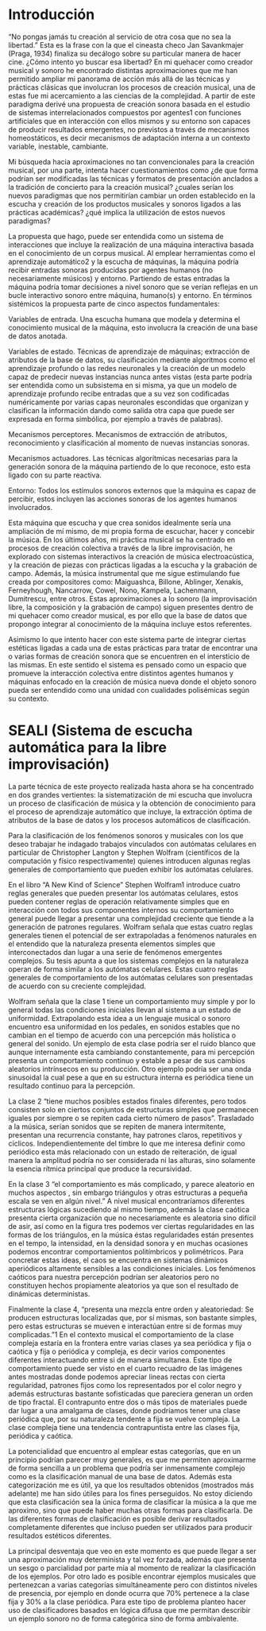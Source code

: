 # Introducción

“No pongas jamás tu creación al servicio de otra cosa que no sea la libertad.” Esta es la frase con la que el cineasta checo Jan Savankmajer (Praga, 1934) finaliza su decálogo sobre su particular manera de hacer cine. ¿Cómo intento yo buscar esa libertad? En mi quehacer como creador musical y sonoro he encontrado distintas aproximaciones que me han permitido ampliar mi panorama de acción más allá de las técnicas y prácticas clásicas que involucran los procesos de creación musical, una de estas fue mi acercamiento a las ciencias de la complejidad. A partir de este paradigma derivé una propuesta de creación sonora basada en el estudio de sistemas interrelacionados compuestos por agentes1 con funciones artificiales que en interacción con ellos mismos y su entorno son capaces de producir resultados emergentes, no previstos a través de mecanismos homeostáticos, es decir mecanismos de adaptación interna a un contexto variable, inestable, cambiante. 

Mi búsqueda hacia aproximaciones no tan convencionales para la creación musical, por una parte, intenta hacer cuestionamientos como ¿de que forma podrían ser modificadas las técnicas y formatos de presentación anclados a la tradición de concierto para la creación musical? ¿cuales serían los nuevos paradigmas que nos permitirían cambiar un orden establecido en la escucha y creación de los productos musicales y sonoros ligados a las prácticas académicas? ¿qué implica la utilización de estos nuevos paradigmas? 

La propuesta que hago, puede ser entendida como un sistema de interacciones que incluye la realización de una máquina interactiva basada en el conocimiento de un corpus musical. Al emplear  herramientas como el  aprendizaje  automático2 y la escucha de máquinas, la máquina podría recibir entradas sonoras producidas por agentes humanos (no necesariamente músicos) y entorno. Partiendo de estas entradas la máquina podría tomar decisiones a nivel sonoro que se verían reflejas en un bucle interactivo sonoro entre máquina, humano(s) y entorno. En términos sistémicos la propuesta parte de cinco aspectos fundamentales:

Variables de entrada. Una escucha humana que modela y determina el conocimiento musical de la máquina, esto involucra la creación de una base de datos anotada. 

Variables de estado.  Técnicas de aprendizaje de máquinas; extracción de atributos de la base de datos, su clasificación mediante algoritmos como el aprendizaje profundo o las redes neuronales y la creación de un modelo capaz de predecir nuevas instancias nunca antes vistas (esta parte podría ser entendida como un subsistema en si misma, ya que un modelo de aprendizaje profundo recibe entradas que a su vez son codificadas numéricamente por varias capas neuronales escondidas que organizan y clasifican la información dando como salida otra capa que puede ser expresada en forma simbólica, por ejemplo a través de palabras). 

Mecanismos perceptores. Mecanismos de extracción de atributos, reconocimiento y clasificación al momento de nuevas instancias sonoras.

Mecanismos actuadores. Las técnicas algorítmicas necesarias para la generación sonora de la máquina partiendo de lo que reconoce, esto esta ligado con su parte reactiva.

Entorno: Todos los estímulos sonoros externos que la máquina es capaz de percibir, estos incluyen las acciones sonoras de los agentes humanos involucrados.   
 
Esta máquina que escucha y que crea sonidos idealmente sería una ampliación de mí mismo, de mi propia forma de escuchar, hacer y concebir la música. En los últimos años, mi práctica musical se ha centrado en procesos de creación colectiva a través de la libre improvisación, he explorado con sistemas interactivos la creación de música electroacústica, y la creación de piezas con prácticas ligadas a la escucha y la grabación de campo. Además, la música instrumental que me sigue  estimulando  fue creada por compositores como: Maiguashca, Billone, Ablinger, Xenakis, Ferneyhough, Nancarrow, Cowel, Nono, Kampela, Lachenmann, Dumitrescu, entre otros.  Estas aproximaciones a lo sonoro (la improvisación libre, la composición y la grabación de campo) siguen presentes dentro de mi quehacer como creador musical, es por ello que la base de datos que propongo integrar al conocimiento de la máquina incluye estos referentes. 

Asimismo lo que intento hacer con este sistema parte de integrar ciertas estéticas ligadas a cada una de estas prácticas para tratar de encontrar una o varias formas de creación sonora que se encuentren en el intersticio de las mismas. En este sentido el sistema es pensado como un espacio que promueve la interacción colectiva entre distintos agentes humanos y máquinas enfocado en la creación de música nueva donde el objeto sonoro pueda ser entendido como una unidad con cualidades polisémicas según su contexto.

# SEALI (Sistema de escucha automática para la libre improvisación)

La parte técnica de este proyecto realizada hasta ahora se ha concentrado en dos grandes vertientes: la sistematización de mi escucha que involucra un proceso de clasificación de música y la obtención de conocimiento para el proceso de aprendizaje automático que incluye, la extracción óptima de atributos  de la base de datos y los procesos automáticos de clasificación. 

Para la clasificación de los fenómenos sonoros y musicales con los que deseo trabajar he indagado trabajos vinculados con autómatas celulares en particular de Christopher Langton y Stephen Wolfram (científicos de la computación y físico respectivamente) quienes introducen algunas reglas generales de comportamiento que pueden exhibir los autómatas celulares.

En el libro “A New Kind of Science” Stephen Wolfram1 introduce cuatro reglas generales que pueden presentar los autómatas celulares, estos pueden contener reglas de operación relativamente simples que en interacción con todos sus componentes internos su comportamiento general puede llegar a presentar una complejidad creciente que tiende a la generación de patrones regulares. Wolfram señala que estas cuatro reglas generales tienen el potencial de ser extrapoladas a fenómenos naturales en el entendido  que la naturaleza presenta elementos simples que interconectados dan lugar a una serie de fenómenos emergentes complejos. Su tesis apunta a que los sistemas complejos en la naturaleza operan de forma similar a los autómatas celulares. Estas cuatro reglas generales de comportamiento de los autómatas celulares son presentadas de acuerdo con su creciente complejidad.

Wolfram señala que la clase 1 tiene un comportamiento muy simple y por lo general todas las condiciones iniciales llevan al sistema a un estado de uniformidad. Extrapolando esta idea a un lenguaje musical o sonoro encuentro esa uniformidad en los pedales, en sonidos estables que no cambian en el tiempo de acuerdo con una percepción más holística o general del sonido. Un ejemplo de esta clase podría ser el ruido blanco que aunque internamente esta cambiando constantemente, para mi percepción presenta un comportamiento continuo y estable a pesar de sus cambios aleatorios intrínsecos en su producción. Otro ejemplo podría ser una onda sinusoidal la cual pese a que en su estructura interna es periódica tiene un resultado continuo para la percepción. 

La clase 2 “tiene muchos posibles estados finales diferentes, pero todos consisten solo en ciertos conjuntos de estructuras simples que permanecen iguales por siempre o se repiten cada cierto número de pasos”. Trasladado a la música, serían sonidos que se repiten de manera intermitente, presentan una recurrencia constante, hay patrones claros, repetitivos y cíclicos. Independientemente del timbre lo que me interesa definir como periódico esta más relacionado con un estado de reiteración, de igual manera la amplitud podría no ser considerada ni las alturas, sino solamente la esencia rítmica principal que produce la recursividad.   

En la clase 3 “el comportamiento es más complicado, y parece aleatorio en muchos aspectos , sin embargo triángulos y otras estructuras a pequeña escala se ven en algún nivel.” A nivel musical encontraríamos diferentes estructuras lógicas sucediendo al mismo tiempo, además la clase caótica presenta cierta organización que no necesariamente es aleatoria sino difícil de asir, así como en la figura tres podemos ver ciertas regularidades en las formas de los triángulos, en la música éstas regularidades están presentes en el tempo, la intensidad, en la densidad sonora y en muchas ocasiones podemos encontrar comportamientos politímbricos  y polimétricos. Para concretar estas ideas, el caos se encuentra en sistemas dinámicos aperiódicos altamente sensibles a las condiciones iniciales. Los fenómenos caóticos para nuestra percepción podrían ser aleatorios pero no constituyen hechos propiamente aleatorios ya que son el resultado de dinámicas deterministas.

Finalmente la clase 4, “presenta una mezcla entre orden y aleatoriedad: Se producen estructuras localizadas que, por sí mismas, son bastante simples, pero estas estructuras se mueven e interactúan entre sí de formas muy complicadas.”1 En el contexto musical el comportamiento de la clase compleja estaría en la frontera entre varias clases ya sea periódica y fija o caótica y fija o periódica y compleja, es decir varios componentes diferentes interactuando entre si de manera simultanea. Este tipo de comportamiento puede ser visto en el cuarto recuadro de las imágenes antes mostradas donde podemos apreciar lineas rectas con cierta regularidad, patrones fijos como los representados por el color negro y además estructuras bastante sofisticadas que pareciera generan un orden de tipo fractal. El contrapunto entre dos o más tipos de materiales puede dar lugar a una amalgama de clases, donde podríamos tener una clase periódica que, por su naturaleza tendente a fija se vuelve compleja. La clase compleja tiene una tendencia contrapuntista entre las clases fija, periódica y caótica.

La potencialidad que encuentro al emplear estas categorías, que en un principio podrían parecer muy generales, es que me permiten aproximarme de forma sencilla a un problema que podría ser inmensamente complejo como es la clasificación manual de una base de datos. Además esta categorización me es útil, ya que los resultados obtenidos (mostrados más adelante) me han sido útiles para los fines perseguidos. No estoy diciendo que esta clasificación sea la única forma de clasificar  la música a la que me aproximo, sino que puede haber muchas otras formas para clasificarla. De las diferentes formas de clasificación es posible derivar resultados completamente diferentes que incluso pueden ser utilizados para producir resultados estéticos diferentes. 

La principal desventaja que veo en este momento es que puede llegar a ser una aproximación muy determinista y tal vez forzada, además que  presenta un sesgo o parcialidad por parte mía al momento de realizar la clasificación de los ejemplos. Por otro lado es posible encontrar ejemplos musicales que pertenezcan a varias categorías simultáneamente pero con distintos niveles de presencia, por ejemplo en donde ocurra que 70% pertenece a la clase fija y 30% a la clase periódica. Para este tipo de problema planteo hacer uso de clasificadores basados en lógica difusa que me permitan describir un ejemplo sonoro no de forma categórica sino de forma ambivalente. 

